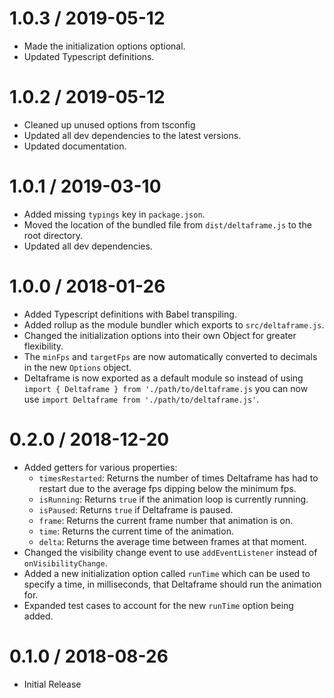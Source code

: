 1.0.3 / 2019-05-12
==================
* Made the initialization options optional.
* Updated Typescript definitions.

1.0.2 / 2019-05-12
==================
* Cleaned up unused options from tsconfig
* Updated all dev dependencies to the latest versions.
* Updated documentation.

1.0.1 / 2019-03-10
==================
* Added missing `typings` key in `package.json`.
* Moved the location of the bundled file from `dist/deltaframe.js` to the root directory.
* Updated all dev dependencies.

1.0.0 / 2018-01-26
==================

* Added Typescript definitions with Babel transpiling.
* Added rollup as the module bundler which exports to `src/deltaframe.js`.
* Changed the initialization options into their own Object for greater flexibility.
* The `minFps` and `targetFps` are now automatically converted to decimals in the new `Options` object.
* Deltaframe is now exported as a default module so instead of using `import { Deltaframe } from './path/to/deltaframe.js` you can now use `import Deltaframe from './path/to/deltaframe.js'`.

0.2.0 / 2018-12-20
==================

* Added getters for various properties:
	- `timesRestarted`: Returns the number of times Deltaframe has had to restart due to the average fps dipping below the minimum fps.
	- `isRunning`: Returns `true` if the animation loop is currently running.
	- `isPaused`: Returns `true` if Deltaframe is paused.
	- `frame`: Returns the current frame number that animation is on.
	- `time`: Returns the current time of the animation.
	- `delta`: Returns the average time between frames at that moment.
* Changed the visibility change event to use `addEventListener` instead of `onVisibilityChange`.
* Added a new initialization option called `runTime` which can be used to specify a time, in milliseconds, that Deltaframe should run the animation for.
* Expanded test cases to account for the new `runTime` option being added.

0.1.0 / 2018-08-26
==================

* Initial Release